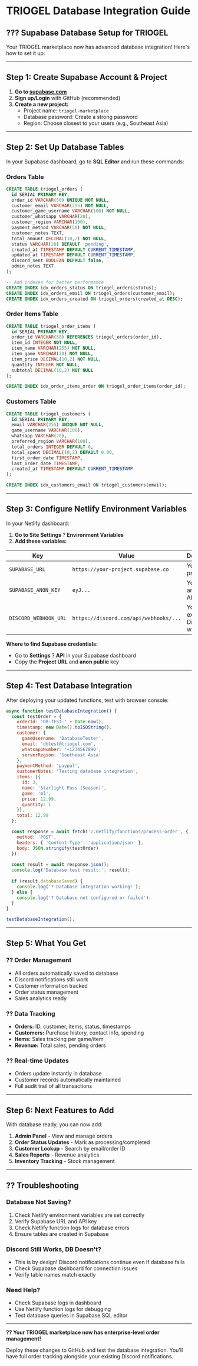 # TRIOGEL Database Integration Guide

## ??? **Supabase Database Setup for TRIOGEL**

Your TRIOGEL marketplace now has advanced database integration! Here's how to set it up:

---

## **Step 1: Create Supabase Account & Project**

1. **Go to [supabase.com](https://supabase.com)**
2. **Sign up/Login** with GitHub (recommended)
3. **Create a new project:**
   - Project name: `triogel-marketplace`
   - Database password: Create a strong password
   - Region: Choose closest to your users (e.g., Southeast Asia)

---

## **Step 2: Set Up Database Tables**

In your Supabase dashboard, go to **SQL Editor** and run these commands:

### **Orders Table**
```sql
CREATE TABLE triogel_orders (
  id SERIAL PRIMARY KEY,
  order_id VARCHAR(50) UNIQUE NOT NULL,
  customer_email VARCHAR(255) NOT NULL,
  customer_game_username VARCHAR(100) NOT NULL,
  customer_whatsapp VARCHAR(20),
  customer_region VARCHAR(100),
  payment_method VARCHAR(50) NOT NULL,
  customer_notes TEXT,
  total_amount DECIMAL(10,2) NOT NULL,
  status VARCHAR(20) DEFAULT 'pending',
  created_at TIMESTAMP DEFAULT CURRENT_TIMESTAMP,
  updated_at TIMESTAMP DEFAULT CURRENT_TIMESTAMP,
  discord_sent BOOLEAN DEFAULT false,
  admin_notes TEXT
);

-- Add indexes for better performance
CREATE INDEX idx_orders_status ON triogel_orders(status);
CREATE INDEX idx_orders_email ON triogel_orders(customer_email);
CREATE INDEX idx_orders_created ON triogel_orders(created_at DESC);
```

### **Order Items Table**
```sql
CREATE TABLE triogel_order_items (
  id SERIAL PRIMARY KEY,
  order_id VARCHAR(50) REFERENCES triogel_orders(order_id),
  item_id INTEGER NOT NULL,
  item_name VARCHAR(255) NOT NULL,
  item_game VARCHAR(20) NOT NULL,
  item_price DECIMAL(10,2) NOT NULL,
  quantity INTEGER NOT NULL,
  subtotal DECIMAL(10,2) NOT NULL
);

CREATE INDEX idx_order_items_order ON triogel_order_items(order_id);
```

### **Customers Table**
```sql
CREATE TABLE triogel_customers (
  id SERIAL PRIMARY KEY,
  email VARCHAR(255) UNIQUE NOT NULL,
  game_username VARCHAR(100),
  whatsapp VARCHAR(20),
  preferred_region VARCHAR(100),
  total_orders INTEGER DEFAULT 0,
  total_spent DECIMAL(10,2) DEFAULT 0.00,
  first_order_date TIMESTAMP,
  last_order_date TIMESTAMP,
  created_at TIMESTAMP DEFAULT CURRENT_TIMESTAMP
);

CREATE INDEX idx_customers_email ON triogel_customers(email);
```

---

## **Step 3: Configure Netlify Environment Variables**

In your Netlify dashboard:

1. **Go to Site Settings** ? **Environment Variables**
2. **Add these variables:**

| Key | Value | Description |
|-----|-------|-------------|
| `SUPABASE_URL` | `https://your-project.supabase.co` | Your project URL |
| `SUPABASE_ANON_KEY` | `eyJ...` | Your anon/public API key |
| `DISCORD_WEBHOOK_URL` | `https://discord.com/api/webhooks/...` | Your existing Discord webhook |

**Where to find Supabase credentials:**
- Go to **Settings** ? **API** in your Supabase dashboard
- Copy the **Project URL** and **anon public** key

---

## **Step 4: Test Database Integration**

After deploying your updated functions, test with browser console:

```javascript
async function testDatabaseIntegration() {
  const testOrder = {
    orderId: 'DB-TEST-' + Date.now(),
    timestamp: new Date().toISOString(),
    customer: {
      gameUsername: 'DatabaseTester',
      email: 'dbtest@triogel.com',
      whatsappNumber: '+1234567890',
      serverRegion: 'Southeast Asia'
    },
    paymentMethod: 'paypal',
    customerNotes: 'Testing database integration',
    items: [{
      id: 3,
      name: 'Starlight Pass (Season)',
      game: 'ml',
      price: 12.99,
      quantity: 1
    }],
    total: 12.99
  };

  const response = await fetch('/.netlify/functions/process-order', {
    method: 'POST',
    headers: { 'Content-Type': 'application/json' },
    body: JSON.stringify(testOrder)
  });
  
  const result = await response.json();
  console.log('Database test result:', result);
  
  if (result.databaseSaved) {
    console.log('? Database integration working!');
  } else {
    console.log('? Database not configured or failed');
  }
}

testDatabaseIntegration();
```

---

## **Step 5: What You Get**

### **?? Order Management**
- All orders automatically saved to database
- Discord notifications still work
- Customer information tracked
- Order status management
- Sales analytics ready

### **?? Data Tracking**
- **Orders:** ID, customer, items, status, timestamps
- **Customers:** Purchase history, contact info, spending
- **Items:** Sales tracking per game/item
- **Revenue:** Total sales, pending orders

### **?? Real-time Updates**
- Orders update instantly in database
- Customer records automatically maintained
- Full audit trail of all transactions

---

## **Step 6: Next Features to Add**

With database ready, you can now add:

1. **Admin Panel** - View and manage orders
2. **Order Status Updates** - Mark as processing/completed
3. **Customer Lookup** - Search by email/order ID
4. **Sales Reports** - Revenue analytics
5. **Inventory Tracking** - Stock management

---

## **?? Troubleshooting**

### **Database Not Saving?**
1. Check Netlify environment variables are set correctly
2. Verify Supabase URL and API key
3. Check Netlify function logs for database errors
4. Ensure tables are created in Supabase

### **Discord Still Works, DB Doesn't?**
- This is by design! Discord notifications continue even if database fails
- Check Supabase dashboard for connection issues
- Verify table names match exactly

### **Need Help?**
- Check Supabase logs in dashboard
- Use Netlify function logs for debugging
- Test database queries in Supabase SQL editor

---

**?? Your TRIOGEL marketplace now has enterprise-level order management!**

Deploy these changes to GitHub and test the database integration. You'll have full order tracking alongside your existing Discord notifications.